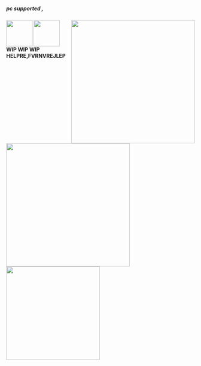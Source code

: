 ##### pc supported ,
<img src="https://github.com/user-attachments/assets/2186809b-2dfd-433a-9b25-f3a53c9966c3"  height="70"/>
<img src="https://github.com/user-attachments/assets/4169a5ea-c7a4-495c-b875-7950bbd0be4e" style="float" align="right" height="330"/>
<img src="https://github.com/user-attachments/assets/2186809b-2dfd-433a-9b25-f3a53c9966c3" align="left" height="70"/>
<img src="https://github.com/user-attachments/assets/3cf3db51-1cba-4830-a102-d091e8c2143e" style="Float" align="left" width="330"/>
<img src="https://github.com/user-attachments/assets/ccc45868-12c6-4afd-9160-617d6a8e2a72" height="250px" align="left"/>
<b>WIP WIP WIP HELPRE,FVRNVREJLEP</b>
